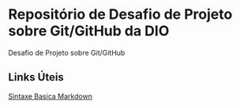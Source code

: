 # Repositório de Desafio de Projeto sobre Git/GitHub da DIO
Desafio de Projeto sobre Git/GitHub

## Links Úteis 
[Sintaxe Basica Markdown](https://www.markdownguide.org/basic-syntax/)
